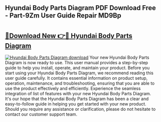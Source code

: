 ## Hyundai Body Parts Diagram PDF Download Free - Part-9Zm User Guide Repair MD9Bp

# <h2><a href="http://dfm8knk.blite.top/?on=Hyundai+Body+Parts+Diagram">🔗Download New 👉🔴 Hyundai Body Parts Diagram</a></h2>

[![Hyundai Body Parts Diagram download](https://i.imgur.com/lujVjoI.png)](http://dfm8knk.blite.top/?on=Hyundai+Body+Parts+Diagram)
Your new Hyundai Body Parts Diagram is now ready to use. This user manual provides a step-by-step guide to help you install, operate, and maintain your product. Before you start using your Hyundai Body Parts Diagram, we recommend reading this user guide carefully. It contains essential information on product setup, operation, maintenance, and troubleshooting, ensuring that you are able to use the product effectively and efficiently. Experience the seamless integration of list of features with your new Hyundai Body Parts Diagram. It's our hope that the Hyundai Body Parts Diagram has been a clear and easy-to-follow guide in helping you get started with your new product. Should you require any assistance or clarification, please do not hesitate to contact our customer support team.
